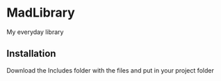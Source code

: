 # MadLibrary
 My everyday library
## Installation
 Download the Includes folder with the files and put in your project folder
